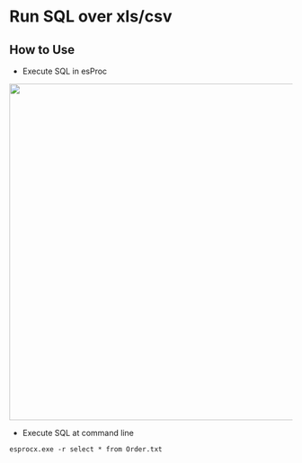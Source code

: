 # Run SQL over xls/csv

## How to Use

- Execute SQL in esProc
<img src="http://www.raqsoft.com/wp-content/themes/raqsoft2017-en/images/script-over-csv-xls/2.png" width="800" height="600">

- Execute SQL at command line

```esprocx.exe -r select * from Order.txt```

